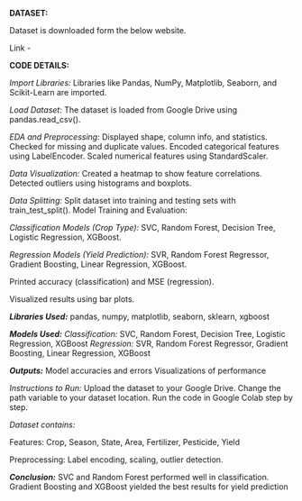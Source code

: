 **DATASET:**

Dataset is downloaded form the below website.

Link - 

**CODE DETAILS:**

_Import Libraries:_ Libraries like Pandas, NumPy, Matplotlib, Seaborn, and Scikit-Learn are imported.

_Load Dataset:_ The dataset is loaded from Google Drive using pandas.read_csv().

_EDA and Preprocessing:_
Displayed shape, column info, and statistics.
Checked for missing and duplicate values.
Encoded categorical features using LabelEncoder.
Scaled numerical features using StandardScaler.

_Data Visualization:_
Created a heatmap to show feature correlations.
Detected outliers using histograms and boxplots.

_Data Splitting:_
Split dataset into training and testing sets with train_test_split().
Model Training and Evaluation:

_Classification Models (Crop Type):_ SVC, Random Forest, Decision Tree, Logistic Regression, XGBoost.

_Regression Models (Yield Prediction):_ SVR, Random Forest Regressor, Gradient Boosting, Linear Regression, XGBoost.

Printed accuracy (classification) and MSE (regression).

Visualized results using bar plots.


**_Libraries Used:_** pandas, numpy, matplotlib, seaborn, sklearn, xgboost

**_Models Used:_**
_Classification:_ SVC, Random Forest, Decision Tree, Logistic Regression, XGBoost
_Regression:_ SVR, Random Forest Regressor, Gradient Boosting, Linear Regression, XGBoost

_**Outputs:**_
Model accuracies and errors
Visualizations of performance

_Instructions to Run:_
Upload the dataset to your Google Drive.
Change the path variable to your dataset location.
Run the code in Google Colab step by step.

_Dataset contains:_

Features: Crop, Season, State, Area, Fertilizer, Pesticide, Yield

Preprocessing: Label encoding, scaling, outlier detection.

_**Conclusion:**_
SVC and Random Forest performed well in classification.
Gradient Boosting and XGBoost yielded the best results for yield prediction
